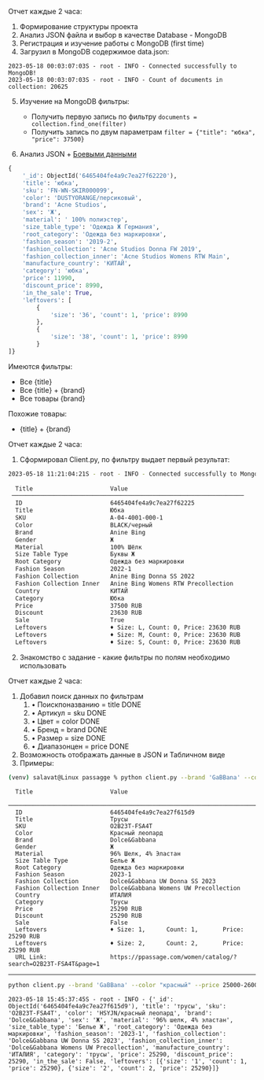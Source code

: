 Отчет каждые 2 часа:
1) Формирование структуры проекта
2) Анализ JSON файла и выбор в качестве Database - MongoDB 
3) Регистрация и изучение работы с MongoDB (first time)
4) Загрузил в MongoDB содержимое data.json:
```log
2023-05-18 00:03:07:03S - root - INFO - Connected successfully to MongoDB!
2023-05-18 00:03:07:03S - root - INFO - Count of documents in collection: 20625
```
5) Изучение на MongoDB фильтры:
   - Получить первую запись по фильтру `documents = collection.find_one(filter)`
   - Получить запись по двум параметрам   `filter = {"title": "юбка", "price": 37500}`

6) Анализ JSON + [Боевыми данными](https://ppassage.com/product/iubka-acne-studios-fn-wn-skir000099-oranzhevyi/)

```python
{
    '_id': ObjectId('6465404fe4a9c7ea27f62220'), 
    'title': 'юбка', 
    'sku': 'FN-WN-SKIR000099', 
    'color': 'DUSTYORANGE/персиковый', 
    'brand': 'Acne Studios', 
    'sex': 'Ж', 
    'material': ' 100% полиэстер', 
    'size_table_type': 'Одежда Ж Германия', 
    'root_category': 'Одежда без маркировки', 
    'fashion_season': '2019-2', 
    'fashion_collection': 'Acne Studios Donna FW 2019', 
    'fashion_collection_inner': 'Acne Studios Womens RTW Main', 
    'manufacture_country': 'КИТАЙ', 
    'category': 'юбка', 
    'price': 11990, 
    'discount_price': 8990, 
    'in_the_sale': True, 
    'leftovers': [
        {
            'size': '36', 'count': 1, 'price': 8990
        }, 
        {
            'size': '38', 'count': 1, 'price': 8990
        }
]}
```

Имеются фильтры:
- Все {title}
- Все {title} + {brand}
- Все товары {brand}

Похожие товары:
- {title} + {brand}





Отчет каждые 2 часа:
1) Cформировал Client.py, по фильтру выдает первый результат:
```sh
2023-05-18 11:21:04:21S - root - INFO - Connected successfully to MongoDB!
                                                                    
  Title                      Value                                  
 ────────────────────────────────────────────────────────────────── 
  ID                         6465404fe4a9c7ea27f62225               
  Title                      Юбка                                   
  SKU                        A-04-4001-000-1                        
  Color                      BLACK/черный                           
  Brand                      Anine Bing                             
  Gender                     Ж                                      
  Material                   100% Шёлк                              
  Size Table Type            Буквы Ж                                
  Root Category              Одежда без маркировки                  
  Fashion Season             2022-1                                 
  Fashion Collection         Anine Bing Donna SS 2022               
  Fashion Collection Inner   Anine Bing Womens RTW Precollection    
  Country                    КИТАЙ                                  
  Category                   Юбка                                   
  Price                      37500 RUB                              
  Discount                   23630 RUB                              
  Sale                       True                                   
  Leftovers                  ♦ Size: L, Count: 0, Price: 23630 RUB  
  Leftovers                  ♦ Size: M, Count: 0, Price: 23630 RUB  
  Leftovers                  ♦ Size: S, Count: 0, Price: 23630 RUB  
```

2) Знакомство с задание - какие фильтры по полям необходимо использовать





Отчет каждые 2 часа:
1) Добавил поиск данных по фильтрам
   1) • Поискпоназванию   =  title    DONE
   2) • Артикул           =  sku      DONE
   3) • Цвет              =  color    DONE
   4) • Бренд             =  brand    DONE
   5) • Размер            =  size     DONE
   6) • Диапазонцен       =  price    DONE
2) Возможность отображать данные в JSON и Табличном виде
3) Примеры:

```sh
(venv) salavat@Linux passagge % python client.py --brand 'GaBBana' --color "красный" --price 25000-26000
```
```output                                                                                             
  Title                      Value                                                           
 ─────────────────────────────────────────────────────────────────────────────────────────── 
  ID                         6465404fe4a9c7ea27f615d9                                        
  Title                      Трусы                                                           
  SKU                        O2B23T-FSA4T                                                    
  Color                      Красный леопард                                                 
  Brand                      Dolce&Gabbana                                                   
  Gender                     Ж                                                               
  Material                   96% Шелк, 4% Эластан                                            
  Size Table Type            Белье Ж                                                         
  Root Category              Одежда без маркировки                                           
  Fashion Season             2023-1                                                          
  Fashion Collection         Dolce&Gabbana UW Donna SS 2023                                  
  Fashion Collection Inner   Dolce&Gabbana Womens UW Precollection                           
  Country                    ИТАЛИЯ                                                          
  Category                   Трусы                                                           
  Price                      25290 RUB                                                       
  Discount                   25290 RUB                                                       
  Sale                       False                                                           
  Leftovers                  ♦ Size: 1,      Count: 1,       Price: 25290 RUB                
  Leftovers                  ♦ Size: 2,      Count: 2,       Price: 25290 RUB                
  URL Link:                  https://ppassage.com/women/catalog/?search=O2B23T-FSA4T&page=1  
```

--- 

```sh
python client.py --brand 'GaBBana' --color "красный" --price 25000-26000 --format json
```

```output
2023-05-18 15:45:37:45S - root - INFO - {'_id': ObjectId('6465404fe4a9c7ea27f615d9'), 'title': 'трусы', 'sku': 'O2B23T-FSA4T', 'color': 'HSYJN/красный леопард', 'brand': 'Dolce&Gabbana', 'sex': 'Ж', 'material': '96% шелк, 4% эластан', 'size_table_type': 'Белье Ж', 'root_category': 'Одежда без маркировки', 'fashion_season': '2023-1', 'fashion_collection': 'Dolce&Gabbana UW Donna SS 2023', 'fashion_collection_inner': 'Dolce&Gabbana Womens UW Precollection', 'manufacture_country': 'ИТАЛИЯ', 'category': 'трусы', 'price': 25290, 'discount_price': 25290, 'in_the_sale': False, 'leftovers': [{'size': '1', 'count': 1, 'price': 25290}, {'size': '2', 'count': 2, 'price': 25290}]}
```
